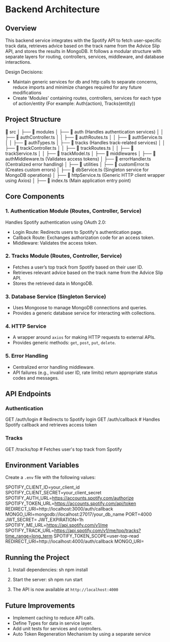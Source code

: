 # Backend Architecture

## Overview
This backend service integrates with the Spotify API to fetch user-specific track data, retrieves advice based on the track name from the Advice Slip API, and stores the results in MongoDB. It follows a modular structure with separate layers for routing, controllers, services, middleware, and database interactions.

Design Decisions:
- Maintain generic services for db and http calls to separate concerns, reduce imports and minimize changes required for any future modifications
- Create 'Modules' containing routes, controllers, services for each type of action/entity (For example: Auth(action), Tracks(entity))

## Project Structure
📂 src
│
├── 📂 modules
│ ├── 📂 auth (Handles authentication services)
│ │ ├── 📄 authController.ts
│ │ ├── 📄 authRoutes.ts
│ │ ├── 📄 authService.ts
│ │ ├── 📄 authTypes.ts
│ ├── 📂 tracks (Handles track-related services)
│ │ ├── 📄 trackController.ts
│ │ ├── 📄 trackRoutes.ts
│ │ ├── 📄 trackService.ts
│ │ ├── 📄 trackModel.ts
│
├── 📂 middlewares
│ ├── 📄 authMiddleware.ts (Validates access tokens)
│ ├── 📄 errorHandler.ts (Centralized error handling)
│
├── 📂 utilities
│ ├── 📄 customError.ts (Creates custom errors)
│ ├── 📄 dbService.ts (Singleton service for MongoDB operations)
│ ├── 📄 httpService.ts (Generic HTTP client wrapper using Axios)
│
├── 📄 index.ts (Main application entry point)


## Core Components

### 1. Authentication Module (Routes, Controller, Service)
Handles Spotify authentication using OAuth 2.0:
- Login Route: Redirects users to Spotify's authentication page.
- Callback Route: Exchanges authorization code for an access token.
- Middleware: Validates the access token.

### 2. Tracks Module (Routes, Controller, Service)
- Fetches a user’s top track from Spotify based on their user ID.
- Retrieves relevant advice based on the track name from the Advice Slip API.
- Stores the retrieved data in MongoDB.

### 3. Database Service (Singleton Service)
- Uses Mongoose to manage MongoDB connections and queries.
- Provides a generic database service for interacting with collections.

### 4. HTTP Service
- A wrapper around `axios` for making HTTP requests to external APIs.
- Provides generic methods: `get`, `post`, `put`, `delete`.

### 5. Error Handling
- Centralized error handling middleware.
- API failures (e.g., invalid user ID, rate limits) return appropriate status codes and messages.

## API Endpoints

### Authentication

GET /auth/login       # Redirects to Spotify login
GET /auth/callback    # Handles Spotify callback and retrieves access token


### Tracks

GET /tracks/top  # Fetches user's top track from Spotify


## Environment Variables
Create a `.env` file with the following values:

SPOTIFY_CLIENT_ID=your_client_id
SPOTIFY_CLIENT_SECRET=your_client_secret
SPOTIFY_AUTH_URL=https://accounts.spotify.com/authorize
SPOTIFY_TOKEN_URL=https://accounts.spotify.com/api/token
REDIRECT_URI=http://localhost:3000/auth/callback
MONGO_URI=mongodb://localhost:27017/your_db_name
PORT=4000
JWT_SECRET=
JWT_EXPIRATION=1h
SPOTIFY_ME_URL=https://api.spotify.com/v1/me
SPOTIFY_TRACK_URL=https://api.spotify.com/v1/me/top/tracks?time_range=long_term
SPOTIFY_TOKEN_SCOPE=user-top-read
REDIRECT_URI=http://localhost:4000/auth/callback
MONGO_URI=


## Running the Project
1. Install dependencies:
   sh
   npm install
   
2. Start the server:
   sh
   npm run start
   
3. The API is now available at `http://localhost:4000`

## Future Improvements
- Implement caching to reduce API calls.
- Define Types for data in service layer.
- Add unit tests for services and controllers.
- Auto Token Regeneration Mechanism by using a separate service

